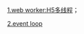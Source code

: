 

[1.web worker:H5多线程](https://github.com/homobulla/javascript-/issues/1)；

[2.event loop](https://github.com/homobulla/javascript-/issues/2)
